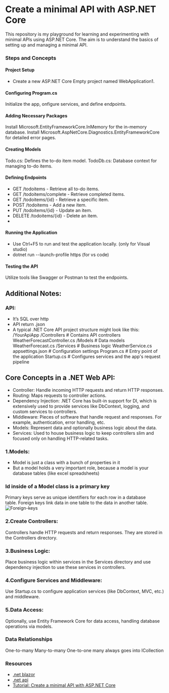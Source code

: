 # Create a minimal API with ASP.NET Core
This repository is my playground for learning and experimenting with minimal APIs using ASP.NET Core. The aim is to understand the basics of setting up and managing a minimal API.

### Steps and Concepts

#### Project Setup
- Create a new ASP.NET Core Empty project named WebApplication1.

#### Configuring Program.cs
Initialize the app, onfigure services, and define endpoints.

#### Adding Necessary Packages
Install Microsoft.EntityFrameworkCore.InMemory for the in-memory database.
Install Microsoft.AspNetCore.Diagnostics.EntityFrameworkCore for detailed error pages.

#### Creating Models
Todo.cs: Defines the to-do item model.
TodoDb.cs: Database context for managing to-do items.

#### Defining Endpoints
- GET /todoitems - Retrieve all to-do items.
- GET /todoitems/complete - Retrieve completed items.
- GET /todoitems/{id} - Retrieve a specific item.
- POST /todoitems - Add a new item.
- PUT /todoitems/{id} - Update an item.
- DELETE /todoitems/{id} - Delete an item.
- 
#### Running the Application
- Use Ctrl+F5 to run and test the application locally. (only for Visual studio)
- dotnet run --launch-profile https (for vs code)

#### Testing the API
Utilize tools like Swagger or Postman to test the endpoints.

## Additional Notes:

### API:
- It’s SQL over http
- API return .json
- A typical .NET Core API project structure might look like this:
/YourApiApp
    /Controllers         # Contains API controllers
        WeatherForecastController.cs
    /Models              # Data models
        WeatherForecast.cs
    /Services            # Business logic
        WeatherService.cs
    appsettings.json     # Configuration settings
    Program.cs           # Entry point of the application
    Startup.cs           # Configures services and the app's request pipeline

## Core Concepts in a .NET Web API:
- Controller: Handle incoming HTTP requests and return HTTP responses.
- Routing: Maps requests to controller actions.
- Dependency Injection: .NET Core has built-in support for DI, which is extensively used to provide services like DbContext, logging, and custom services to controllers.
- Middleware: Pieces of software that handle request and responses. For example, authentication, error handling, etc.
- Models: Represent data and optionally business logic about the data.
- Services: Used to house business logic to keep controllers slim and focused only on handling HTTP-related tasks.
### 1.Models:
- Model is just a class with a bunch of properties in it
- But a model holds a very important role, because a model is your database tables (like excel spreadsheets)

### Id inside of a Model class is a primary key
Primary keys serve as unique identifiers for each row in a database table. Foreign keys link data in one table to the data in another table.
![Foreign-keys](https://github.com/yixin1230/Webapi/assets/100164159/9cbb658a-748e-4374-805d-8410cfc4699a)

### 2.Create Controllers:
Controllers handle HTTP requests and return responses. They are stored in the Controllers directory.

### 3.Business Logic:
Place business logic within services in the Services directory and use dependency injection to use these services in controllers.

### 4.Configure Services and Middleware:
Use Startup.cs to configure application services (like DbContext, MVC, etc.) and middleware.

### 5.Data Access:
Optionally, use Entity Framework Core for data access, handling database operations via models.

### Data Relationships
One-to-many
Many-to-many
One-to-one
many always goes into ICollection


### Resources
* [.net blazor](https://www.youtube.com/watch?v=walv3nLTJ5g)
* [.net api](https://www.youtube.com/watch?v=BnlFovYeQtI&list=PL82C6-O4XrHdiS10BLh23x71ve9mQCln0&index=2)
* [Tutorial: Create a minimal API with ASP.NET Core](https://learn.microsoft.com/en-us/aspnet/core/tutorials/min-web-api?view=aspnetcore-8.0&tabs=visual-studio)

